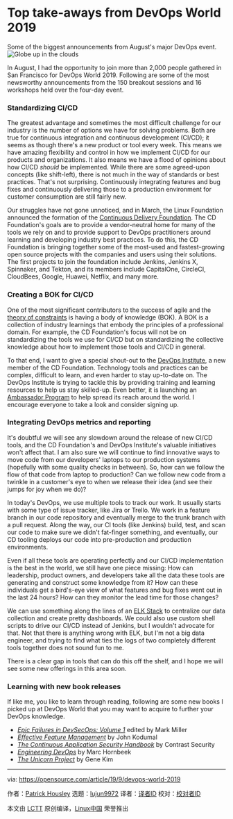 [#]: collector: (lujun9972)
[#]: translator: ( )
[#]: reviewer: ( )
[#]: publisher: ( )
[#]: url: ( )
[#]: subject: (Top take-aways from DevOps World 2019)
[#]: via: (https://opensource.com/article/19/9/devops-world-2019)
[#]: author: (Patrick Housley https://opensource.com/users/patrickhousley)

Top take-aways from DevOps World 2019
======
Some of the biggest announcements from August's major DevOps event.
![Globe up in the clouds][1]

In August, I had the opportunity to join more than 2,000 people gathered in San Francisco for DevOps World 2019. Following are some of the most newsworthy announcements from the 150 breakout sessions and 16 workshops held over the four-day event.

### Standardizing CI/CD

The greatest advantage and sometimes the most difficult challenge for our industry is the number of options we have for solving problems. Both are true for continuous integration and continuous development (CI/CD); it seems as though there's a new product or tool every week. This means we have amazing flexibility and control in how we implement CI/CD for our products and organizations. It also means we have a flood of opinions about how CI/CD _should_ be implemented. While there are some agreed-upon concepts (like shift-left), there is not much in the way of standards or best practices. That's not surprising. Continuously integrating features and bug fixes and continuously delivering those to a production environment for customer consumption are still fairly new.

Our struggles have not gone unnoticed, and in March, the Linux Foundation announced the formation of the [Continuous Delivery Foundation][2]. The CD Foundation's goals are to provide a vendor-neutral home for many of the tools we rely on and to provide support to DevOps practitioners around learning and developing industry best practices. To do this, the CD Foundation is bringing together some of the most-used and fastest-growing open source projects with the companies and users using their solutions. The first projects to join the foundation include Jenkins, Jenkins X, Spinnaker, and Tekton, and its members include CapitalOne, CircleCI, CloudBees, Google, Huawei, Netflix, and many more.

### Creating a BOK for CI/CD

One of the most significant contributors to the success of agile and the [theory of constraints][3] is having a body of knowledge (BOK). A BOK is a collection of industry learnings that embody the principles of a professional domain. For example, the CD Foundation's focus will not be on standardizing the tools we use for CI/CD but on standardizing the collective knowledge about how to implement those tools and CI/CD in general.

To that end, I want to give a special shout-out to the [DevOps Institute][4], a new member of the CD Foundation. Technology tools and practices can be complex, difficult to learn, and even harder to stay up-to-date on. The DevOps Institute is trying to tackle this by providing training and learning resources to help us stay skilled-up. Even better, it is launching an [Ambassador Program][5] to help spread its reach around the world. I encourage everyone to take a look and consider signing up.

### Integrating DevOps metrics and reporting

It's doubtful we will see any slowdown around the release of new CI/CD tools, and the CD Foundation's and DevOps Institute's valuable initiatives won't affect that. I am also sure we will continue to find innovative ways to move code from our developers' laptops to our production systems (hopefully with some quality checks in between). So, how can we follow the flow of that code from laptop to production? Can we follow new code from a twinkle in a customer's eye to when we release their idea (and see their jumps for joy when we do)?

In today's DevOps, we use multiple tools to track our work. It usually starts with some type of issue tracker, like Jira or Trello. We work in a feature branch in our code repository and eventually merge to the trunk branch with a pull request. Along the way, our CI tools (like Jenkins) build, test, and scan our code to make sure we didn't fat-finger something, and eventually, our CD tooling deploys our code into pre-production and production environments.

Even if all these tools are operating perfectly and our CI/CD implementation is the best in the world, we still have one piece missing: How can leadership, product owners, and developers take all the data these tools are generating and construct some knowledge from it? How can these individuals get a bird's-eye view of what features and bug fixes went out in the last 24 hours? How can they monitor the lead time for those changes?

We can use something along the lines of an [ELK Stack][6] to centralize our data collection and create pretty dashboards. We could also use custom shell scripts to drive our CI/CD instead of Jenkins, but I wouldn't advocate for that. Not that there is anything wrong with ELK, but I'm not a big data engineer, and trying to find what ties the logs of two completely different tools together does not sound fun to me.

There is a clear gap in tools that can do this off the shelf, and I hope we will see some new offerings in this area soon.

### Learning with new book releases

If like me, you like to learn through reading, following are some new books I picked up at DevOps World that you may want to acquire to further your DevOps knowledge.

  * [_Epic Failures in DevSecOps: Volume 1_][7] edited by Mark Miller
  * [_Effective Feature Management_][8] by John Kodumal
  * [_The Continuous Application Security Handbook_][9] by Contrast Security
  * [_Engineering DevOps_][10] by Marc Hornbeek
  * [_The Unicorn Project_][11] by Gene Kim



--------------------------------------------------------------------------------

via: https://opensource.com/article/19/9/devops-world-2019

作者：[Patrick Housley][a]
选题：[lujun9972][b]
译者：[译者ID](https://github.com/译者ID)
校对：[校对者ID](https://github.com/校对者ID)

本文由 [LCTT](https://github.com/LCTT/TranslateProject) 原创编译，[Linux中国](https://linux.cn/) 荣誉推出

[a]: https://opensource.com/users/patrickhousley
[b]: https://github.com/lujun9972
[1]: https://opensource.com/sites/default/files/styles/image-full-size/public/lead-images/cloud-globe.png?itok=_drXt4Tn (Globe up in the clouds)
[2]: https://cd.foundation/
[3]: https://en.wikipedia.org/wiki/Theory_of_constraints
[4]: https://devopsinstitute.com/
[5]: https://devopsinstitute.com/become-a-community-member/devops-institute-ambassador/
[6]: https://www.elastic.co/what-is/elk-stack
[7]: https://www.amazon.com/Epic-Failures-DevSecOps-Mark-Miller/dp/1728806992
[8]: https://launchdarkly.com/effective-feature-management-ebook/
[9]: https://www.contrastsecurity.com/continuous-app-sec-cas
[10]: https://engineeringdevops.com/
[11]: https://www.amazon.com/gp/product/1942788762
